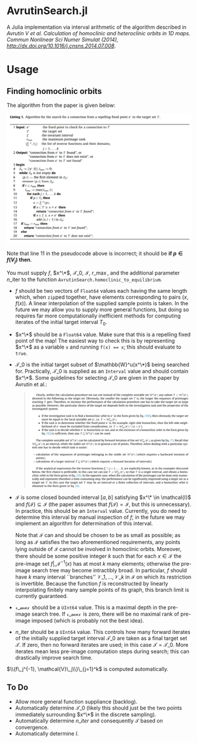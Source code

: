 # AvrutinSearch.jl
A Julia implementation via interval arithmetic of the algorithm described in *Avrutin V et al. Calculation of homoclinic and heteroclinic orbits in 1D maps. Commun Nonlinear Sci Numer Simulat (2014), http://dx.doi.org/10.1016/j.cnsns.2014.07.008*.

# Usage

## Finding homoclinic orbits
The algorithm from the paper is given below:

![Listing 1 from *Avrutin V et al.*](AvrutinSearch/docs/resources/Listing1_pseudocode.png)

Note that line 11 in the pseudocode above is incorrect; it should be **if $p \in f(V_j)$ then**.

You must supply $f$, $x^\*$, $\mathcal{T}\_0$, $\mathcal{I}$, $r\_{\max}$, and the additional parameter $n\_{\text{iter}}$ to the function `AvrutinSearch.homoclinic_to_equilibrium`.

- $f$ should be two vectors of `Float64` values each having the same length which, when `zip`ped together, have elements corresponding to pairs $(x, f(x))$.
  A linear interpolation of the supplied sample points is taken.
  In the future we may allow you to supply more general functions, but doing so requires far more computationally inefficient methods for computing iterates of the initial target interval $T_0$.
  
- $x^\*$ should be a `Float64` value. Make sure that this is a repelling fixed point of the map!
  The easiest way to check this is by representing $x^\*$ as a variable `x` and running `f(x) == x`; this should evaluate to `true`.

- $\mathcal{T}\_0$ is the initial target subset of $\mathbb{W}^u(x^\*)$ being searched for.
  Practically, $\mathcal{T}\_0$ is supplied as an `Interval` value and should contain $x^\*$.
  Some guidelines for selecting $\mathcal{T}\_0$ are given in the paper by Avrutin et al.:

  > ![Determination of target sets from *Avrutin V et al.*](AvrutinSearch/docs/resources/target_set_determination.png)

- $\mathcal{I}$ is some closed bounded interval $[a, b]$ satisfying $x^\* \in \mathcal{I}$ and $f(\mathcal{I}) \subseteq \mathcal{I}$ (the paper assumes that $f(\mathcal{I}) = \mathcal{I}$, but this is unnecessary).
  In practice, this should be an `Interval` value.
  Currently, you do need to determine this interval by manual inspection of $f$; in the future we may implement an algorithm for determination of this interval.
  
  Note that $\mathcal{I}$ can and should be chosen to be as small as possible; as long as $\mathcal{I}$ satisfies the two aforementioned requirements, any points lying outside of $\mathcal{I}$ cannot be involved in homoclinic orbits.
  Moreover, there should be some positive integer $k$ such that for each $x \in \mathcal{I}$ the pre-image set $f|\_\mathcal{I}^{-1}(x)$ has at most $k$ many elements; otherwise the pre-image search tree may become intractibly broad.
  In particular, $f$ should have $k$ many interval ``branches'' $\mathcal{V}\_1, \dots, \mathcal{V}\_k$ in $\mathcal{I}$ on which its restriction is invertible.
  Because the function $f$ is reconstructed by linearly interpolating finitely many sample points of its graph, this branch limit is currently guaranteed.

- $\mathcal{r\_{\max}}$ should be a `UInt64` value.
  This is a maximal depth in the pre-image search tree.
  If $\mathcal{r\_{\max}}$ is zero, there will be no maximal rank of pre-image imposed (which is probably not the best idea).

- $n\_{\text{iter}}$ should be a `UInt64` value.
  This controls how many forward iterates of the initially supplied target interval $\mathcal{T}\_0$ are taken as a final target set $\mathcal{T}$.
  If zero, then no forward iterates are used; in this case $\mathcal{T} = \mathcal{T}\_0$.
  More iterates mean  less pre-image computation steps during search; this can drastically improve search time.

$\\{f\_j^{-1}, \mathcal{V}\_j\\}\_{j=1}^k$ is computed automatically.

## To Do

- Allow more general function suppliance (backlog).
- Automatically determine $\mathcal{T}\_0$ (likely this should just be the two points immediately surrounding $x^\*$ in the discrete sampling).
- Automatically determine $n\_iter$ and consequently $\mathcal{T}$ based on convergence.
- Automatically determine $I$.